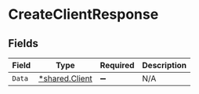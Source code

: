 # CreateClientResponse


## Fields

| Field                                                  | Type                                                   | Required                                               | Description                                            |
| ------------------------------------------------------ | ------------------------------------------------------ | ------------------------------------------------------ | ------------------------------------------------------ |
| `Data`                                                 | [*shared.Client](../../../pkg/models/shared/client.md) | :heavy_minus_sign:                                     | N/A                                                    |
